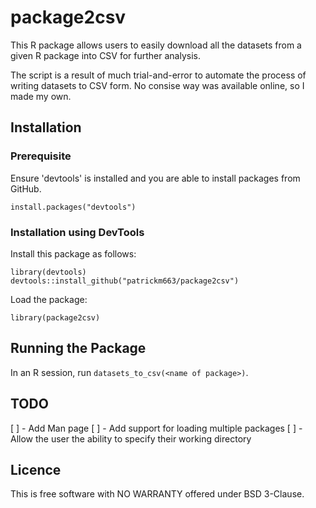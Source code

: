 # package2csv
This R package allows users to easily download all the datasets from a given R package into CSV for further analysis.

The script is a result of much trial-and-error to automate the process of writing datasets to CSV form. No consise way was available online, so I made my own.

## Installation
### Prerequisite
Ensure 'devtools' is installed and you are able to install packages from GitHub.
```
install.packages("devtools")
```
### Installation using DevTools
Install this package as follows:
```
library(devtools)
devtools::install_github("patrickm663/package2csv")
```
Load the package:
```
library(package2csv)
```
## Running the Package
In an R session, run `datasets_to_csv(<name of package>)`.

## TODO
[ ] - Add Man page
[ ] - Add support for loading multiple packages
[ ] - Allow the user the ability to specify their working directory

## Licence
This is free software with NO WARRANTY offered under BSD 3-Clause.
